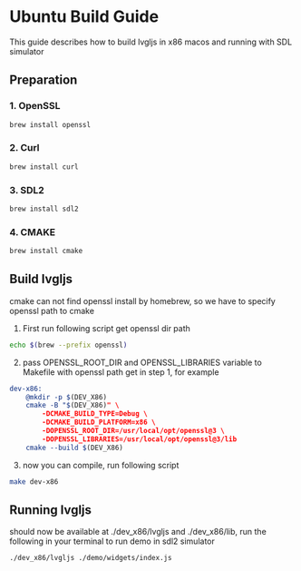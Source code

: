 # Ubuntu Build Guide

This guide describes how to build lvgljs in x86 macos and running with SDL simulator

## Preparation

### 1. OpenSSL
```bash
brew install openssl
```

### 2. Curl
```bash
brew install curl
```

### 3. SDL2
```bash
brew install sdl2
```

### 4. CMAKE
```bash
brew install cmake
```

## Build lvgljs
cmake can not find openssl install by homebrew, so we have to specify openssl path to cmake

1. First run following script get openssl dir path
``` bash
echo $(brew --prefix openssl)
```

2. pass OPENSSL_ROOT_DIR and OPENSSL_LIBRARIES variable to Makefile with openssl path get in step 1, for example

```cmake
dev-x86:
	@mkdir -p $(DEV_X86)
	cmake -B "$(DEV_X86)" \
		-DCMAKE_BUILD_TYPE=Debug \
		-DCMAKE_BUILD_PLATFORM=x86 \
		-DOPENSSL_ROOT_DIR=/usr/local/opt/openssl@3 \
		-DOPENSSL_LIBRARIES=/usr/local/opt/openssl@3/lib
	cmake --build $(DEV_X86)
```

3. now you can compile, run following script
```bash
make dev-x86
```

## Running lvgljs
should now be available at ./dev_x86/lvgljs and ./dev_x86/lib, run the following in your terminal to run demo in sdl2 simulator

```bash
./dev_x86/lvgljs ./demo/widgets/index.js
```

